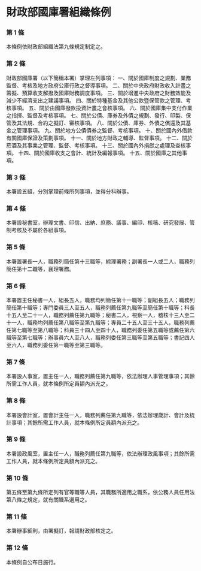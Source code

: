 # 財政部國庫署組織條例

### 第 1 條

本條例依財政部組織法第九條規定制定之。

### 第 2 條

財政部國庫署（以下簡稱本署）掌理左列事項︰
一、關於國庫制度之規劃、業務監督、考核及地方政府公庫行政之督導事項。
二、關於中央政府財政收入計畫之籌擬、預算收支解撥及國庫財務調度事項。
三、關於增進中央政府之財務效能及減少不經濟支出之建議事項。
四、關於特種基金及其他公款暨保管款之管理、考核事項。
五、關於由國庫撥款投資計畫之會核事項。
六、關於國庫集中支付作業之指揮、監督及考核事項。
七、關於公債、庫券及外債之規劃、發行、印製、保管及其法規、合約之擬訂、審核事項。
八、關於公債、庫券、外債之償還及其基金之管理事項。
九、關於地方公債債券之監督、考核事項。
十、關於國內外借款有關國庫保證及策劃事項。
十一、關於地方財政之輔導、監督事項。
十二、關於菸酒及其事業之管理、監督、考核事項。
十三、關於國內外捐獻之處理及查核事項。
十四、關於國庫收支之會計、統計及編報事項。
十五、關於國庫之其他事項。

### 第 3 條

本署設五組，分別掌理前條所列事項，並得分科辦事。

### 第 4 條

本署設秘書室，辦理文書、印信、出納、庶務、議事、編印、核稿、研究發展、管制考核及不屬於各組事項。

### 第 5 條

本署置署長一人，職務列簡任第十三職等，綜理署務；副署長一人或二人，職務列簡任第十二職等，襄理署務。

### 第 6 條

本署置主任秘書一人，組長五人，職務均列簡任第十一職等；副組長五人；職務列簡任第十職等；專門委員三人至五人，職務列薦任第九職等至簡任第十職等；科長十五人至二十一人，職務列薦任第九職等；秘書二人，視察一人，稽核十三人至二十一人，職務均列薦任第八職等至第九職等；專員二十五人至三十五人，職務列薦任第七職等至第八職等；科員三十四人至四十人，職務列委任第五職等或薦任第六職等至第七職等；辦事員六人至八人，職務列委任第三職等至第五職等；書記四人至六人，職務列委任第一職等至第三職等。

### 第 7 條

本署設人事室，置主任一人，職務列薦任第九職等，依法辦理人事管理事項；其餘所需工作人員，就本條例所定員額內派充之。

### 第 8 條

本署設會計室，置會計主任一人，職務列薦任第九職等，依法辦理歲計、會計及統計事項；其餘所需工作人員，就本條例所定員額內派充之。

### 第 9 條

本署設政風室，置主任一人，職務列薦任第九職等，依法辦理政風事項；其餘所需工作人員，就本條例所定員額內派充之。

### 第 10 條

第五條至第九條所定列有官等職等人員，其職務所適用之職系，依公務人員任用法第八條之規定，就有關職系選用之。

### 第 11 條

本署辦事細則，由署擬訂，報請財政部核定之。

### 第 12 條

本條例自公布日施行。
